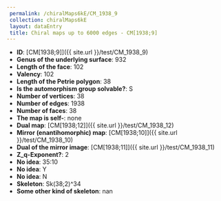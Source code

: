 ```yaml
--- 
 permalink: /chiralMaps6kE/CM_1938_9 
 collection: chiralMaps6kE
 layout: dataEntry
 title: Chiral maps up to 6000 edges - CM[1938;9]
---
```


- **ID**: [CM[1938;9]]({{ site.url }}/test/CM_1938_9)
- **Genus of the underlying surface**: 932
- **Length of the face**: 102
- **Valency**: 102
- **Length of the Petrie polygon**: 38
- **Is the automorphism group solvable?**: S
- **Number of vertices**: 38
- **Number of edges**: 1938
- **Number of faces**: 38
- **The map is self-**: none
- **Dual map**: [CM[1938;12]]({{ site.url }}/test/CM_1938_12)
- **Mirror (enantihomorphic) map**: [CM[1938;10]]({{ site.url }}/test/CM_1938_10)
- **Dual of the mirror image**: [CM[1938;11]]({{ site.url }}/test/CM_1938_11)
- **Z_q-Exponent?**: 2
- **No idea**:  35:10
- **No idea**: Y
- **No idea**: N
- **Skeleton**: Sk(38;2)^34
- **Some other kind of skeleton**: nan
